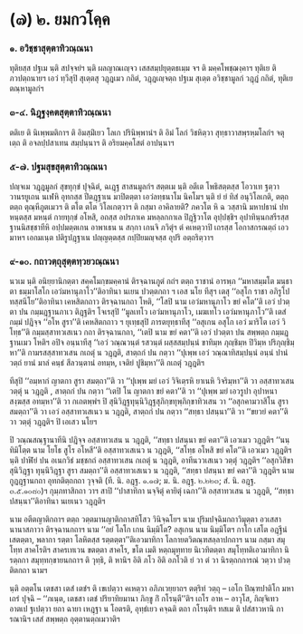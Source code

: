 <h1>(๗) ๒. ยมกวโคฺค</h1>
<h3>๑. อวิชฺชาสุตฺตาทิวณฺณนา</h3>
<p> ทุติยสฺส ปฐเม นฺติ สปจฺจยํฯ นฺติ ผลญาณเญฺจว เสสสมฺปยุตฺตธเมฺม จฯ ติ มคฺคโพชฺฌงฺคาฯ ทุติเย ติ ภวปตฺถนายฯ เอวํ ทฺวีสุปิ สุเตฺตสุ วฎฺฎเมว กถิตํ, วฎฺฎเญฺจตฺถ ปฐเม สุเตฺต อวิชฺชามูลกํ วฎฺฎํ กถิตํ, ทุติเย ตณฺหามูลกํฯ</p>


<h3>๓-๔. นิฎฺฐงฺคตสุตฺตาทิวณฺณนา</h3>
<p> ตติเย   ติ นิเพฺพมติกาฯ ติ อิมสฺมิํเยว โลเก ปรินิพฺพานํฯ ติ อิมํ โลกํ วิชหิตฺวา สุทฺธาวาสพฺรหฺมโลกํฯ จตุเตฺถ ติ อจลปฺปสาเทน สมฺปนฺนาฯ ติ อริยมคฺคโสตํ อาปนฺนาฯ</p>


<h3>๕-๗. ปฐมสุขสุตฺตาทิวณฺณนา</h3>
<p> ปญฺจเม  วฎฺฎมูลกํ สุขทุกฺขํ ปุจฺฉิตํ, ฉเฎฺฐ สาสนมูลกํฯ สตฺตเม นฺติ อตีเต โพธิสตฺตสฺส โอวาเท ฐตฺวา วานรยูเถน นเฬหิ อุทกสฺส ปีตฎฺฐาเน มาปิตตฺตา เอวํลทฺธนาโม นิคโมฯ นฺติ ยํ ยํ ทิสํ อนุวิโลเกติ, ตตฺถ ตตฺถ ตุณฺหีภูตเมวฯ ติ ตโต ตโต วิโลเกตฺวาฯ ติ กสฺมา อาคิลายติ? ภควโต หิ ฉ วสฺสานิ มหาปธานํ ปทหนฺตสฺส มหนฺตํ กายทุกฺขํ อโหสิ, อถสฺส อปรภาเค มหลฺลกกาเล ปิฎฺฐิวาโต อุปฺปชฺชิฯ อุปาทินฺนกสรีรสฺส ฐานนิสชฺชาทีหิ อปฺปมตฺตเกน อาพาเธน น สกฺกา เกนจิ ภวิตุํฯ ตํ คเหตฺวาปิ เถรสฺส โอกาสกรณตฺถํ เอวมาหฯ  เอกมเนฺต ปติรูปฎฺฐาเน ปญฺญตฺตสฺส กปฺปิยมญฺจสฺส อุปริ อตฺถริตฺวาฯ</p>


<h3>๙-๑๐. กถาวตฺถุสุตฺตทฺวยวณฺณนา</h3>
<p> นวเม นฺติ อนิยฺยานิกตฺตา สคฺคโมกฺขมคฺคานํ ติรจฺฉานภูตํ กถํฯ ตตฺถ ราชานํ อารพฺภ ‘‘มหาสมฺมโต มนฺธาตา ธมฺมาโสโก  เอวํมหานุภาโว’’ติอาทินา นเยน ปวตฺตกถา ฯ เอส นโย ทีสุฯ เตสุ ‘‘อสุโก ราชา อภิรูโป ทสฺสนีโย’’ติอาทินา เคหสิตกถาว ติรจฺฉานกถา โหติ, ‘‘โสปิ นาม เอวํมหานุภาโว ขยํ คโต’’ติ เอวํ ปวตฺตา ปน กมฺมฎฺฐานภาเว ติฎฺฐติฯ โจเรสุปิ ‘‘มูลเทโว เอวํมหานุภาโว, เมฆเทโว เอวํมหานุภาโว’’ติ เตสํ กมฺมํ ปฎิจฺจ ‘‘อโห สูรา’’ติ เคหสิตกถาว ฯ ยุเทฺธสุปิ ภารตยุทฺธาทีสุ ‘‘อสุเกน อสุโก เอวํ มาริโต เอวํ วิโทฺธ’’ติ กมฺมสฺสาทวเสเนว กถา ติรจฺฉานกถา, ‘‘เตปิ นาม ขยํ คตา’’ติ เอวํ ปวตฺตา ปน สพฺพตฺถ กมฺมฎฺฐานเมว  โหติฯ อปิจ อนฺนาทีสุ ‘‘เอวํ วณฺณวนฺตํ รสวนฺตํ ผสฺสสมฺปนฺนํ ขาทิมฺห ภุญฺชิมฺห ปิวิมฺห ปริภุญฺชิมฺหา’’ติ กามรสสฺสาทวเสน กเถตุํ น วฎฺฎติ, สาตฺถกํ ปน กตฺวา ‘‘ปุเพฺพ เอวํ วณฺณาทิสมฺปนฺนํ อนฺนํ ปานํ วตฺถํ ยานํ มาลํ คนฺธํ สีลวนฺตานํ อทมฺห, เจติยํ ปูชิมฺหา’’ติ กเถตุํ วฎฺฎติฯ</p>


<p>ทีสุปิ ‘‘อมฺหากํ ญาตกา สูรา สมตฺถา’’ติ วา ‘‘ปุเพฺพ มยํ เอวํ วิจิเตฺรหิ ยาเนหิ วิจริมฺหา’’ติ วา อสฺสาทวเสน วตฺตุํ น วฎฺฎติ , สาตฺถกํ ปน กตฺวา ‘‘เตปิ โน ญาตกา ขยํ คตา’’ติ วา ‘‘ปุเพฺพ มยํ เอวรูปา อุปาหนา สงฺฆสฺส อทมฺหา’’ติ วา กเถตพฺพํฯ ปิ สุนิวิฎฺฐทุนฺนิวิฎฺฐสุภิกฺขทุพฺภิกฺขาทิวเสน  วา ‘‘อสุกคามวาสิโน สูรา สมตฺถา’’ติ วา เอวํ อสฺสาทวเสเนว น วฎฺฎติ, สาตฺถกํ ปน กตฺวา ‘‘สทฺธา ปสนฺนา’’ติ วา ‘‘ขยวยํ คตา’’ติ วา วตฺตุํ วฎฺฎติฯ ปิ เอเสว นโยฯ</p>


<p>ปิ วณฺณสณฺฐานาทีนิ ปฎิจฺจ อสฺสาทวเสน น วฎฺฎติ, ‘‘สทฺธา ปสนฺนา ขยํ คตา’’ติ เอวเมว วฎฺฎติฯ  ‘‘นนฺทิมิโตฺต นาม โยโธ สูโร อโหสี’’ติ อสฺสาทวเสเนว น วฎฺฎติ, ‘‘สโทฺธ อโหสิ ขยํ คโต’’ติ เอวเมว วฎฺฎติฯ นฺติ ปาฬิยํ ปน อเนกวิธํ มชฺชกถํ อสฺสาทวเสน กเถตุํ น วฎฺฎติ, อาทีนววเสเนว วตฺตุํ วฎฺฎติฯ  ‘‘อสุกวิสิขา สุนิวิฎฺฐา ทุนฺนิวิฎฺฐา สูรา สมตฺถา’’ติ อสฺสาทวเสเนว น วฎฺฎติ, ‘‘สทฺธา ปสนฺนา ขยํ คตา’’ติ วฎฺฎติฯ  นาม กูฎฎฺฐานกถา อุทกติตฺถกถา วุจฺจติ (ที. นิ. อฎฺฐ. ๑.๑๗; ม. นิ. อฎฺฐ. ๒.๒๒๓; สํ. นิ. อฎฺฐ. ๓.๕.๑๐๘๐)ฯ กุมฺภทาสิกถา วาฯ สาปิ ‘‘ปาสาทิกา นจฺจิตุํ คายิตุํ เฉกา’’ติ อสฺสาทวเสน น วฎฺฎติ, ‘‘สทฺธา ปสนฺนา’’ติอาทินา นเยเนว วฎฺฎติฯ</p>


<p> นาม อตีตญาติกถาฯ ตตฺถ วตฺตมานญาติกถาสทิโสว วินิจฺฉโยฯ  นาม ปุริมปจฺฉิมกถาวิมุตฺตา อวเสสา นานาสภาวา ติรจฺฉานกถาฯ  นาม ‘‘อยํ โลโก เกน นิมฺมิโต? อสุเกน นาม  นิมฺมิโตฯ กาโก เสโต อฎฺฐีนํ เสตตฺตา, พลากา รตฺตา โลหิตสฺส รตฺตตฺตา’’ติเอวมาทิกา โลกายตวิตณฺฑสลฺลาปกถาฯ  นาม กสฺมา สมุโทฺท สาคโรติฯ สาครเทเวน ขตตฺตา  สาคโร, ขโต เมติ หตฺถมุทฺทาย นิเวทิตตฺตา สมุโทฺทติเอวมาทิกา นิรตฺถกา สมุทฺทกฺขายนกถาฯ ติ วุทฺธิ, ติ หานิฯ อิติ ภโว อิติ อภโวติ ยํ วา ตํ วา นิรตฺถกการณํ วตฺวา ปวตฺติตกถา  นามฯ</p>


<p>นฺติ อตฺตโน เตชสา เตสํ เตชํฯ ติ เขเปตฺวา คเหตฺวา อภิภเวยฺยาถฯ ตตฺริทํ วตฺถุ – เอโก ปิณฺฑปาติโก  มหาเถรํ ปุจฺฉิ – ‘‘ภเนฺต, เตชสา เตชํ ปริยาทิยมานา ภิกฺขู กิํ กโรนฺตี’’ติฯ เถโร อาห – อาวุโส, กิญฺจิเทว อาตเป ฐเปตฺวา ยถา ฉายา เหฎฺฐา น โอตรติ, อุทฺธํเยว คจฺฉติ ตถา กโรนฺติฯ ทสเม ติ ปสํสาวหานิ การณานิฯ เสสํ สพฺพตฺถ อุตฺตานตฺถเมวาติฯ</p>

</p>





